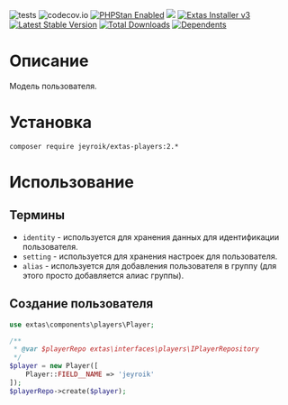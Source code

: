 ![tests](https://github.com/jeyroik/extas-players/workflows/PHP%20Composer/badge.svg?branch=master&event=push)
![codecov.io](https://codecov.io/gh/jeyroik/extas-players/coverage.svg?branch=master)
<a href="https://github.com/phpstan/phpstan"><img src="https://img.shields.io/badge/PHPStan-enabled-brightgreen.svg?style=flat" alt="PHPStan Enabled"></a>
<a href="https://codeclimate.com/github/jeyroik/extas-players/maintainability"><img src="https://api.codeclimate.com/v1/badges/08920d1c20f45b540a2c/maintainability" /></a>
<a href="https://github.com/jeyroik/extas-installer/" title="Extas Installer v3"><img alt="Extas Installer v3" src="https://img.shields.io/badge/installer-v3-green"></a>
[![Latest Stable Version](https://poser.pugx.org/jeyroik/extas-players/v)](//packagist.org/packages/jeyroik/extas-q-crawlers)
[![Total Downloads](https://poser.pugx.org/jeyroik/extas-players/downloads)](//packagist.org/packages/jeyroik/extas-q-crawlers)
[![Dependents](https://poser.pugx.org/jeyroik/extas-players/dependents)](//packagist.org/packages/jeyroik/extas-q-crawlers)

# Описание

Модель пользователя.

# Установка

`composer require jeyroik/extas-players:2.*`

# Использование

## Термины

- `identity` - используется для хранения данных для идентификации пользователя.
- `setting` - используется для хранения настроек для пользователя.
- `alias` - используется для добавления пользователя в группу (для этого просто добавляется алиас группы).

## Создание пользователя

```php
use extas\components\players\Player;

/**
 * @var $playerRepo extas\interfaces\players\IPlayerRepository
 */
$player = new Player([
    Player::FIELD__NAME => 'jeyroik'
]);
$playerRepo->create($player);
```